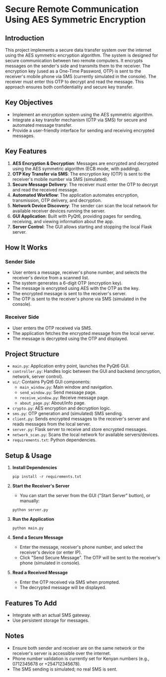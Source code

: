 # Secure Remote Communication Using AES Symmetric Encryption

## Introduction

This project implements a secure data transfer system over the internet using the AES symmetric encryption algorithm. The system is designed for secure communication between two remote computers. It encrypts messages on the sender's side and transmits them to the receiver. The encryption key (used as a One-Time Password, OTP) is sent to the receiver's mobile phone via SMS (currently simulated in the console). The receiver must enter this OTP to decrypt and read the message. This approach ensures both confidentiality and secure key transfer.

## Key Objectives

- Implement an encryption system using the AES symmetric algorithm.
- Integrate a key transfer mechanism (OTP via SMS) for secure and automated message transfer.
- Provide a user-friendly interface for sending and receiving encrypted messages.

## Key Features

1. **AES Encryption & Decryption**: Messages are encrypted and decrypted using the AES symmetric algorithm (ECB mode, with padding).
2. **OTP Key Transfer via SMS**: The encryption key (OTP) is sent to the receiver's mobile number via SMS (simulated).
3. **Secure Message Delivery**: The receiver must enter the OTP to decrypt and read the received message.
4. **Automated Workflow**: The application automates encryption, transmission, OTP delivery, and decryption.
5. **Network Device Discovery**: The sender can scan the local network for available receiver devices running the server.
6. **GUI Application**: Built with PyQt6, providing pages for sending, receiving, and viewing information about the app.
7. **Server Control**: The GUI allows starting and stopping the local Flask server.

## How It Works

### Sender Side

- User enters a message, receiver's phone number, and selects the receiver's device from a scanned list.
- The system generates a 6-digit OTP (encryption key).
- The message is encrypted using AES with the OTP as the key.
- The encrypted message is sent to the receiver's server.
- The OTP is sent to the receiver's phone via SMS (simulated in the console).

### Receiver Side

- User enters the OTP received via SMS.
- The application fetches the encrypted message from the local server.
- The message is decrypted using the OTP and displayed.

## Project Structure

- `main.py`: Application entry point, launches the PyQt6 GUI.
- `controller.py`: Handles logic between the GUI and backend (encryption, network, server control).
- `ui/`: Contains PyQt6 GUI components:
  - `main_window.py`: Main window and navigation.
  - `send_window.py`: Send message page.
  - `receive_window.py`: Receive message page.
  - `about_page.py`: About/info page.
- `crypto.py`: AES encryption and decryption logic.
- `sms.py`: OTP generation and (simulated) SMS sending.
- `client.py`: Sends encrypted messages to the receiver's server and reads messages from the local server.
- `server.py`: Flask server to receive and store encrypted messages.
- `network_scan.py`: Scans the local network for available servers/devices.
- `requirements.txt`: Python dependencies.

## Setup & Usage

1. **Install Dependencies**
   ```
   pip install -r requirements.txt
   ```

2. **Start the Receiver's Server**
   - You can start the server from the GUI ("Start Server" button), or manually:
   ```
   python server.py
   ```

3. **Run the Application**
   ```
   python main.py
   ```

4. **Send a Secure Message**
   - Enter the message, receiver's phone number, and select the receiver's device (or enter IP).
   - Click "Send Secure Message". The OTP will be sent to the receiver's phone (simulated in console).

5. **Read a Received Message**
   - Enter the OTP received via SMS when prompted.
   - The decrypted message will be displayed.

## Features To Add

- Integrate with an actual SMS gateway.
- Use persistent storage for messages.

## Notes

- Ensure both sender and receiver are on the same network or the receiver's server is accessible over the internet.
- Phone number validation is currently set for Kenyan numbers (e.g., 0712345678 or +254712345678).
- The SMS sending is simulated; no real SMS is sent.






